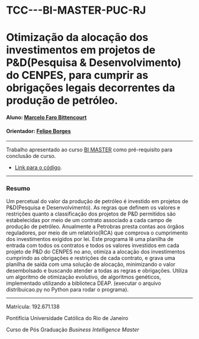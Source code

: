 # TCC---BI-MASTER-PUC-RJ
# Otimização da alocação dos investimentos em projetos de P&D(Pesquisa & Desenvolvimento) do CENPES, para cumprir as obrigações legais decorrentes da produção de petróleo.

#### Aluno: [Marcelo Faro Bittencourt](https://github.com/MFaro)
#### Orientador: [Felipe Borges](https://github.com/FelipeBorgesC) 

---

Trabalho apresentado ao curso [BI MASTER](https://ica.puc-rio.ai/bi-master) como pré-requisito para conclusão de curso.

- [Link para o código](https://github.com/MFaro/TCC---BI-MASTER-PUC-RJ). <!-- caso não aplicável, remover esta linha -->

---

### Resumo

<!-- trocar o texto abaixo pelo resumo do trabalho -->

Um percetual do valor da produção de petróleo é investido em projetos de P&D(Pesquisa e Desenvolvimento). As regras que definem os valores e restrições quanto a classificação dos projetos de P&D permitidos são estabelecidas por meio de um contrato associado a cada campo de produção de petróleo. Anualmente a Petrobras presta contas aos órgãos reguladores, por meio de um relatório(RCA) que comprova o cumprimento dos investimentos exigidos por lei. Este programa lê uma planilha de entrada com todos os contratos e todos os valores investidos em cada projeto de P&D do CENPES no ano, otimiza a alocação dos investimentos cumprindo as obrigações e restrições de cada contrato, e grava uma planilha de saída com uma solução de alocação, minimizando o valor desembolsado e buscando atender a todas as regras e obrigações. Utiliza um algoritmo de otimização evolutivo, de algoritmos genéticos, implementado utilizando a biblioteca DEAP. (executar o arquivo distribuicao.py no Python para rodar o programa). 

---

Matrícula: 192.671.138

Pontifícia Universidade Católica do Rio de Janeiro

Curso de Pós Graduação *Business Intelligence Master*
